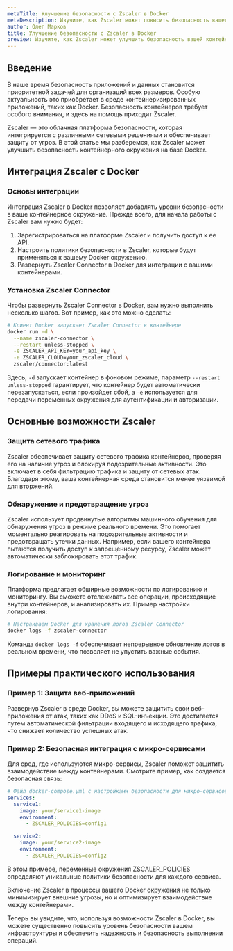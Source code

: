 ```yaml
---
metaTitle: Улучшение безопасности с Zscaler в Docker
metaDescription: Изучите, как Zscaler может повысить безопасность вашего окружения Docker - интеграция, возможности и примеры использования
author: Олег Марков
title: Улучшение безопасности с Zscaler в Docker
preview: Изучите, как Zscaler может улучшить безопасность вашей контейнерной среды Docker, а также примеры интеграции и возможности
---
```


## Введение

В наше время безопасность приложений и данных становится приоритетной задачей для организаций всех размеров. Особую актуальность это приобретает в среде контейнеризированных приложений, таких как Docker. Безопасность контейнеров требует особого внимания, и здесь на помощь приходит Zscaler.

Zscaler — это облачная платформа безопасности, которая интегрируется с различными сетевыми решениями и обеспечивает защиту от угроз. В этой статье мы разберемся, как Zscaler может улучшить безопасность контейнерного окружения на базе Docker.

## Интеграция Zscaler с Docker

### Основы интеграции

Интеграция Zscaler в Docker позволяет добавлять уровни безопасности в ваше контейнерное окружение. Прежде всего, для начала работы с Zscaler вам нужно будет:

1. Зарегистрироваться на платформе Zscaler и получить доступ к ее API.
2. Настроить политики безопасности в Zscaler, которые будут применяться к вашему Docker окружению.
3. Развернуть Zscaler Connector в Docker для интеграции с вашими контейнерами.

### Установка Zscaler Connector

Чтобы развернуть Zscaler Connector в Docker, вам нужно выполнить несколько шагов. Вот пример, как это можно сделать:

```bash
# Клиент Docker запускает Zscaler Connector в контейнере
docker run -d \
  --name zscaler-connector \
  --restart unless-stopped \
  -e ZSCALER_API_KEY=your_api_key \
  -e ZSCALER_CLOUD=your_zscaler_cloud \
  zscaler/connector:latest
```
Здесь, `-d` запускает контейнер в фоновом режиме, параметр `--restart unless-stopped` гарантирует, что контейнер будет автоматически перезапускаться, если произойдет сбой, а `-e` используется для передачи переменных окружения для аутентификации и авторизации.

## Основные возможности Zscaler

### Защита сетевого трафика

Zscaler обеспечивает защиту сетевого трафика контейнеров, проверяя его на наличие угроз и блокируя подозрительные активности. Это включает в себя фильтрацию трафика и защиту от сетевых атак. Благодаря этому, ваша контейнерная среда становится менее уязвимой для вторжений.

### Обнаружение и предотвращение угроз

Zscaler использует продвинутые алгоритмы машинного обучения для обнаружения угроз в режиме реального времени. Это помогает моментально реагировать на подозрительные активности и предотвращать утечки данных. Например, если вашего контейнера пытаются получить доступ к запрещенному ресурсу, Zscaler может автоматически заблокировать этот трафик.

### Логирование и мониторинг

Платформа предлагает обширные возможности по логированию и мониторингу. Вы сможете отслеживать все операции, происходящие внутри контейнеров, и анализировать их. Пример настройки логирования:

```bash
# Настраиваем Docker для хранения логов Zscaler Connector
docker logs -f zscaler-connector
```
Команда `docker logs -f` обеспечивает непрерывное обновление логов в реальном времени, что позволяет не упустить важные события.

## Примеры практического использования

### Пример 1: Защита веб-приложений

Развернув Zscaler в среде Docker, вы можете защитить свои веб-приложения от атак, таких как DDoS и SQL-инъекции. Это достигается путем автоматической фильтрации входящего и исходящего трафика, что снижает количество успешных атак.

### Пример 2: Безопасная интеграция с микро-сервисами

Для сред, где используются микро-сервисы, Zscaler поможет защитить взаимодействие между контейнерами. Смотрите пример, как создается безопасная связь:

```yaml
# Файл docker-compose.yml с настройками безопасности для микро-сервисов
services:
  service1:
    image: your/service1-image
    environment:
      - ZSCALER_POLICIES=config1

  service2:
    image: your/service2-image
    environment:
      - ZSCALER_POLICIES=config2
```
В этом примере, переменные окружения ZSCALER_POLICIES определяют уникальные политики безопасности для каждого сервиса.

Включение Zscaler в процессы вашего Docker окружения не только минимизирует внешние угрозы, но и оптимизирует взаимодействие между контейнерами.

Теперь вы увидите, что, используя возможности Zscaler в Docker, вы можете существенно повысить уровень безопасности вашем инфраструктуры и обеспечить надежность и безопасность выполнении операций.